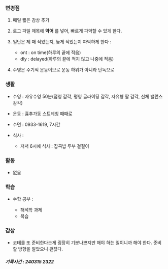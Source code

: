 ### 변경점

1. 매일 짧은 감상 추가
2. 로그 파일 제목에 **약어** 를 넣어, 빠르게 파악할 수 있게 한다.
3. 일단은 제 때 적었는지, 늦게 적었는지 파악하게 한다 : 

    - ont : on time(하루의 끝에 적음)
    - dly : delayed(하루의 끝에 적지 않고 나중에 적음)

4. 수영은 주기적 운동이므로 운동 하위가 아니라 단독으로

### 생활

- 수영 : 자유수영 50분(접영 감각, 평영 글라이딩 감각, 자유형 팔 감각, 신체 밸런스 감각)

- 운동 : 흉추가동 스트레칭 때때로

- 수면 : 0933-1619, 7시간

- 식사 :
    
    - 저녁 6시에 식사 : 잡곡밥 두부 겉절이

### 활동

- 없음

### 학습

- 수학 공부 : 

    - 해석학 과제
    - 복습

### 감상

- 코테를 또 준비한다는게 굉장히 기분나쁘지만 해야 하는 일이니까 해야 한다. 준비할 방향을 알았으니 괜찮다.

##### 기록시간 : 240315 2322
